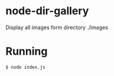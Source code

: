 node-dir-gallery
================

Display all images form directory ./images

# Running

    $ node index.js

